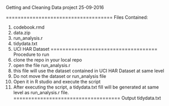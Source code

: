 Getting and Cleaning Data project
25-09-2016

====================================
Files Contained:
1. codebook.rmd
2. data.zip
3. run_analysis.r
4. tidydata.txt
5. UCI HAR Dataset
====================================
Procedure to run
1. clone the repo in your local repo
2. open the file run_analysis.r
3. this file will use the dataset contained in UCI HAR Dataset at same level
4. Do not move the dataset or run_analysis file
5. Open it in R studio and execute the script
6. After executing the script, a tidydata.txt fill will be generated at same level as run_analysis.r file.
====================================
Output 
tidydata.txt
